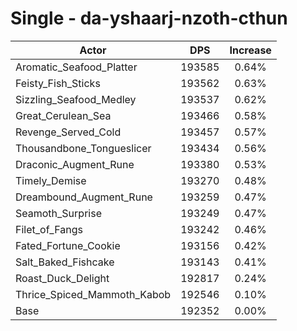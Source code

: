# Single - da-yshaarj-nzoth-cthun
| Actor | DPS | Increase |
|---|:---:|:---:|
|Aromatic_Seafood_Platter|193585|0.64%|
|Feisty_Fish_Sticks|193562|0.63%|
|Sizzling_Seafood_Medley|193537|0.62%|
|Great_Cerulean_Sea|193466|0.58%|
|Revenge_Served_Cold|193457|0.57%|
|Thousandbone_Tongueslicer|193434|0.56%|
|Draconic_Augment_Rune|193380|0.53%|
|Timely_Demise|193270|0.48%|
|Dreambound_Augment_Rune|193259|0.47%|
|Seamoth_Surprise|193249|0.47%|
|Filet_of_Fangs|193242|0.46%|
|Fated_Fortune_Cookie|193156|0.42%|
|Salt_Baked_Fishcake|193143|0.41%|
|Roast_Duck_Delight|192817|0.24%|
|Thrice_Spiced_Mammoth_Kabob|192546|0.10%|
|Base|192352|0.00%|
